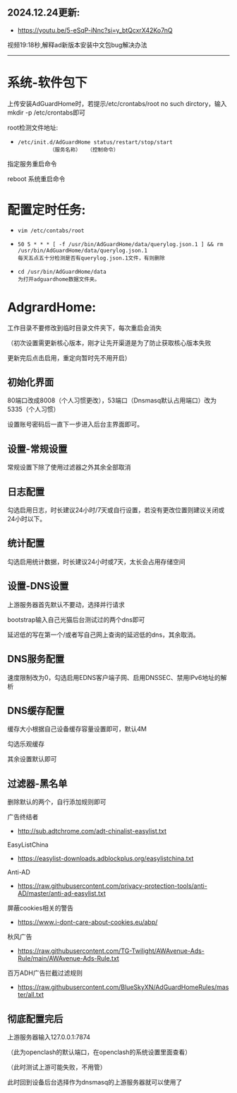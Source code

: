 ## 2024.12.24更新:
- https://youtu.be/5-eSqP-iNnc?si=y_btQcxrX42Ko7nQ

视频19:18秒,解释ad新版本安装中文包bug解决办法

---

# 系统-软件包下
上传安装AdGuardHome时，若提示/etc/crontabs/root no such dirctory，输入mkdir -p /etc/crontabs即可

root检测文件地址:

-     /etc/init.d/AdGuardHome status/restart/stop/start
                （服务名称）  （控制命令）

指定服务重启命令

reboot  系统重启命令

# 配置定时任务:
-     vim /etc/contabs/root

-     50 5 * * * [ -f /usr/bin/AdGuardHome/data/querylog.json.1 ] && rm /usr/bin/AdGuardHome/data/querylog.json.1
      每天五点五十分检测是否有querylog.json.1文件，有则删除

-     cd /usr/bin/AdGuardHome/data
      为打开adguardhome数据文件夹。

# AdgrardHome:
工作目录不要修改到临时目录文件夹下，每次重启会消失

（初次设置需更新核心版本，刚才让先开渠道是为了防止获取核心版本失败

更新完后点击启用，重定向暂时先不用开启）

## 初始化界面
80端口改成8008（个人习惯更改），53端口（Dnsmasq默认占用端口）改为5335（个人习惯）

设置账号密码后一直下一步进入后台主界面即可。

## 设置-常规设置
常规设置下除了使用过滤器之外其余全部取消

## 日志配置
勾选启用日志，时长建议24小时/7天或自行设置，若没有更改位置则建议关闭或24小时以下。

## 统计配置
勾选启用统计数据，时长建议24小时或7天，太长会占用存储空间

## 设置-DNS设置
上游服务器首先默认不要动，选择并行请求

bootstrap输入自己光猫后台测试过的两个dns即可

延迟低的写在第一个/或者写自己网上查询的延迟低的dns，其余取消。

## DNS服务配置
速度限制改为0，勾选启用EDNS客户端子网、启用DNSSEC、禁用IPv6地址的解析

## DNS缓存配置
缓存大小根据自己设备缓存容量设置即可，默认4M

勾选乐观缓存

其余设置默认即可

## 过滤器-黑名单
删除默认的两个，自行添加规则即可

广告终结者
- http://sub.adtchrome.com/adt-chinalist-easylist.txt

EasyListChina
- https://easylist-downloads.adblockplus.org/easylistchina.txt

Anti-AD
- https://raw.githubusercontent.com/privacy-protection-tools/anti-AD/master/anti-ad-easylist.txt

屏蔽cookies相关的警告
- https://www.i-dont-care-about-cookies.eu/abp/

秋风广告
- https://raw.githubusercontent.com/TG-Twilight/AWAvenue-Ads-Rule/main/AWAvenue-Ads-Rule.txt

百万ADH广告拦截过滤规则
- https://raw.githubusercontent.com/BlueSkyXN/AdGuardHomeRules/master/all.txt


## 彻底配置完后
上游服务器输入127.0.0.1:7874

（此为openclash的默认端口，在openclash的系统设置里面查看）

（此时测试上游可能失败，不用管）

此时回到设备后台选择作为dnsmasq的上游服务器就可以使用了